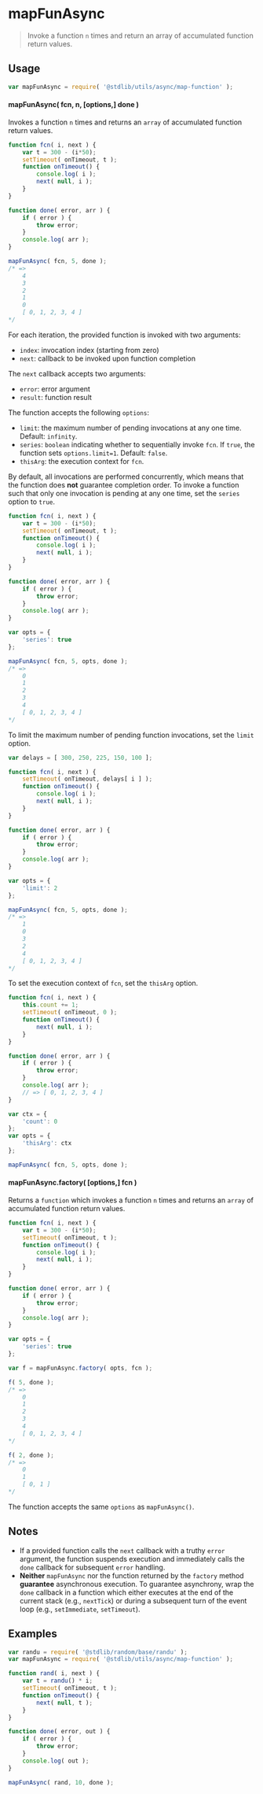 <!--

@license Apache-2.0

Copyright (c) 2018 The Stdlib Authors.

Licensed under the Apache License, Version 2.0 (the "License");
you may not use this file except in compliance with the License.
You may obtain a copy of the License at

   http://www.apache.org/licenses/LICENSE-2.0

Unless required by applicable law or agreed to in writing, software
distributed under the License is distributed on an "AS IS" BASIS,
WITHOUT WARRANTIES OR CONDITIONS OF ANY KIND, either express or implied.
See the License for the specific language governing permissions and
limitations under the License.

-->

# mapFunAsync

> Invoke a function `n` times and return an array of accumulated function return values.

<!-- Section to include introductory text. Make sure to keep an empty line after the intro `section` element and another before the `/section` close. -->

<section class="intro">

</section>

<!-- /.intro -->

<!-- Package usage documentation. -->

<section class="usage">

## Usage

```javascript
var mapFunAsync = require( '@stdlib/utils/async/map-function' );
```

#### mapFunAsync( fcn, n, \[options,] done )

Invokes a function `n` times and returns an `array` of accumulated function return values.

```javascript
function fcn( i, next ) {
    var t = 300 - (i*50);
    setTimeout( onTimeout, t );
    function onTimeout() {
        console.log( i );
        next( null, i );
    }
}

function done( error, arr ) {
    if ( error ) {
        throw error;
    }
    console.log( arr );
}

mapFunAsync( fcn, 5, done );
/* =>
    4
    3
    2
    1
    0
    [ 0, 1, 2, 3, 4 ]
*/
```

For each iteration, the provided function is invoked with two arguments:

-   `index`: invocation index (starting from zero)
-   `next`: callback to be invoked upon function completion

The `next` callback accepts two arguments:

-   `error`: error argument
-   `result`: function result

The function accepts the following `options`:

-   `limit`: the maximum number of pending invocations at any one time. Default: `infinity`.
-   `series`: `boolean` indicating whether to sequentially invoke `fcn`. If `true`, the function sets `options.limit=1`. Default: `false`.
-   `thisArg`: the execution context for `fcn`.

By default, all invocations are performed concurrently, which means that the function does **not** guarantee completion order. To invoke a function such that only one invocation is pending at any one time, set the `series` option to `true`.

```javascript
function fcn( i, next ) {
    var t = 300 - (i*50);
    setTimeout( onTimeout, t );
    function onTimeout() {
        console.log( i );
        next( null, i );
    }
}

function done( error, arr ) {
    if ( error ) {
        throw error;
    }
    console.log( arr );
}

var opts = {
    'series': true
};

mapFunAsync( fcn, 5, opts, done );
/* =>
    0
    1
    2
    3
    4
    [ 0, 1, 2, 3, 4 ]
*/
```

To limit the maximum number of pending function invocations, set the `limit` option.

```javascript
var delays = [ 300, 250, 225, 150, 100 ];

function fcn( i, next ) {
    setTimeout( onTimeout, delays[ i ] );
    function onTimeout() {
        console.log( i );
        next( null, i );
    }
}

function done( error, arr ) {
    if ( error ) {
        throw error;
    }
    console.log( arr );
}

var opts = {
    'limit': 2
};

mapFunAsync( fcn, 5, opts, done );
/* =>
    1
    0
    3
    2
    4
    [ 0, 1, 2, 3, 4 ]
*/
```

To set the execution context of `fcn`, set the `thisArg` option.

<!-- eslint-disable no-invalid-this -->

```javascript
function fcn( i, next ) {
    this.count += 1;
    setTimeout( onTimeout, 0 );
    function onTimeout() {
        next( null, i );
    }
}

function done( error, arr ) {
    if ( error ) {
        throw error;
    }
    console.log( arr );
    // => [ 0, 1, 2, 3, 4 ]
}

var ctx = {
    'count': 0
};
var opts = {
    'thisArg': ctx
};

mapFunAsync( fcn, 5, opts, done );
```

#### mapFunAsync.factory( \[options,] fcn )

Returns a `function` which invokes a function `n` times and returns an `array` of accumulated function return values.

```javascript
function fcn( i, next ) {
    var t = 300 - (i*50);
    setTimeout( onTimeout, t );
    function onTimeout() {
        console.log( i );
        next( null, i );
    }
}

function done( error, arr ) {
    if ( error ) {
        throw error;
    }
    console.log( arr );
}

var opts = {
    'series': true
};

var f = mapFunAsync.factory( opts, fcn );

f( 5, done );
/* =>
    0
    1
    2
    3
    4
    [ 0, 1, 2, 3, 4 ]
*/

f( 2, done );
/* =>
    0
    1
    [ 0, 1 ]
*/
```

The function accepts the same `options` as `mapFunAsync()`.

</section>

<!-- /.usage -->

<!-- Package usage notes. Make sure to keep an empty line after the `section` element and another before the `/section` close. -->

<section class="notes">

## Notes

-   If a provided function calls the `next` callback with a truthy `error` argument, the function suspends execution and immediately calls the `done` callback for subsequent `error` handling.
-   **Neither** `mapFunAsync` nor the function returned by the `factory` method **guarantee** asynchronous execution. To guarantee asynchrony, wrap the `done` callback in a function which either executes at the end of the current stack (e.g., `nextTick`) or during a subsequent turn of the event loop (e.g., `setImmediate`, `setTimeout`).

</section>

<!-- /.notes -->

<!-- Package usage examples. -->

<section class="examples">

## Examples

<!-- eslint no-undef: "error" -->

```javascript
var randu = require( '@stdlib/random/base/randu' );
var mapFunAsync = require( '@stdlib/utils/async/map-function' );

function rand( i, next ) {
    var t = randu() * i;
    setTimeout( onTimeout, t );
    function onTimeout() {
        next( null, t );
    }
}

function done( error, out ) {
    if ( error ) {
        throw error;
    }
    console.log( out );
}

mapFunAsync( rand, 10, done );
```

</section>

<!-- /.examples -->

<!-- Section to include cited references. If references are included, add a horizontal rule *before* the section. Make sure to keep an empty line after the `section` element and another before the `/section` close. -->

<section class="references">

</section>

<!-- /.references -->

<!-- Section for related `stdlib` packages. Do not manually edit this section, as it is automatically populated. -->

<section class="related">

</section>

<!-- /.related -->

<!-- Section for all links. Make sure to keep an empty line after the `section` element and another before the `/section` close. -->

<section class="links">

</section>

<!-- /.links -->
